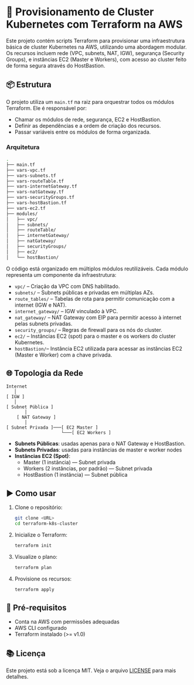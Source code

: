 
# 🚀 Provisionamento de Cluster Kubernetes com Terraform na AWS

Este projeto contém scripts Terraform para provisionar uma infraestrutura básica de cluster Kubernetes na AWS, utilizando uma abordagem modular. Os recursos incluem rede (VPC, subnets, NAT, IGW), segurança (Security Groups), e instâncias EC2 (Master e Workers), com acesso ao cluster feito de forma segura através do HostBastion.

## 📦 Estrutura

O projeto utiliza um `main.tf` na raiz para orquestrar todos os módulos Terraform. Ele é responsável por:

- Chamar os módulos de rede, segurança, EC2 e HostBastion.
- Definir as dependências e a ordem de criação dos recursos.
- Passar variáveis entre os módulos de forma organizada.

### Arquitetura

```bash
.
├── main.tf
├── vars-vpc.tf
├── vars-subnets.tf
├── vars-routeTable.tf
├── vars-internetGateway.tf
├── vars-natGateway.tf
├── vars-securityGroups.tf
├── vars-hostBastion.tf
├── vars-ec2.tf
├── modules/
│   ├── vpc/
│   ├── subnets/
│   ├── routeTable/
│   ├── internetGateway/
│   ├── natGateway/
│   ├── securityGroups/
│   ├── ec2/
│   └── hostBastion/

```


O código está organizado em múltiplos módulos reutilizáveis. Cada módulo representa um componente da infraestrutura:

- `vpc/` – Criação da VPC com DNS habilitado.
- `subnets/` – Subnets públicas e privadas em múltiplas AZs.
- `route_tables/` – Tabelas de rota para permitir comunicação com a internet (IGW e NAT).
- `internet_gateway/` – IGW vinculado à VPC.
- `nat_gateway/` – NAT Gateway com EIP para permitir acesso à internet pelas subnets privadas.
- `security_groups/` – Regras de firewall para os nós do cluster.
- `ec2/` – Instâncias EC2 (spot) para o master e os workers do cluster Kubernetes.
- `hostBastion/`– Instância EC2 utilizada para acessar as instâncias EC2 (Master e Worker) com a chave privada.

## 🌐 Topologia da Rede

```
Internet
   │
[ IGW ]
   │
[ Subnet Pública ]
       │
    [ NAT Gateway ]
       │
[ Subnet Privada ]───[ EC2 Master ]
                     └───[ EC2 Workers ]
```

- **Subnets Públicas**: usadas apenas para o NAT Gateway e HostBastion.
- **Subnets Privadas**: usadas para instâncias de master e worker nodes
- **Instâncias EC2 (Spot)**:
  - Master (1 instância) — Subnet privada
  - Workers (2 instâncias, por padrão) — Subnet privada
  - HostBastion (1 instância) — Subnet pública

## ▶️ Como usar

1. Clone o repositório:
   ```bash
   git clone <URL>
   cd terraform-k8s-cluster
   ```

2. Inicialize o Terraform:
   ```bash
   terraform init
   ```

3. Visualize o plano:
   ```bash
   terraform plan
   ```

4. Provisione os recursos:
   ```bash
   terraform apply
   ```

## 📎 Pré-requisitos

- Conta na AWS com permissões adequadas
- AWS CLI configurado
- Terraform instalado (>= v1.0)

## 📚 Licença

Este projeto está sob a licença MIT. Veja o arquivo [LICENSE](./LICENSE) para mais detalhes.